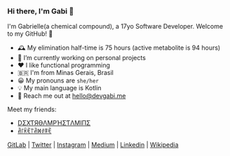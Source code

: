 ### Hi there, I'm Gabi 👋

I'm Gabrielle(a chemical compound), a 17yo Software Developer. Welcome to my GitHub! 🙂

- 🕰 My elimination half-time is 75 hours (active metabolite is 94 hours)
- 🔭 I’m currently working on personal projects
- ❤ I like functional programming
- 🇧🇷 I'm from Minas Gerais, Brasil
- 😀 My pronouns are `she/her`
- 💡 My main language is Kotlin
- 📮 Reach me out at <a href="mailto:hello@devgabi.me">hello@devgabi.me</a>

Meet my friends:

- [DΣXƬЯӨΛMPΉΣƬΛMIПΣ](https://github.com/dextroamphetamine)
- [ꋫ꒓ꀗꍟ꓅ꋫꁒꂑꁹꍟ](https://github.com/arketamine)

[GitLab](https://gitlab.com/atomoxetine) |
[Twitter](https://twitter.com/gabrielleeg1) |
[Instagram](https://www.instagram.com/gabrielle1guim) |
[Medium](https://medium.com/@gabrielleeg1) |
[Linkedin](https://www.linkedin.com/in/gabrielle-guimar%C3%A3es-1aa393233/) |
[Wikipedia](https://en.wikipedia.org/wiki/Aripiprazole)
